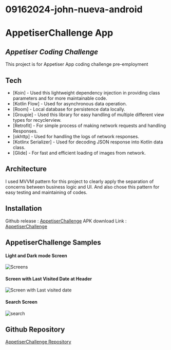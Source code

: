# 09162024-john-nueva-android

# AppetiserChallenge App
## _Appetiser Coding Challenge_

This project is for Appetiser App coding challenge pre-employment

## Tech

- [Koin] - Used this lightweight dependency injection in providing class parameters and for more maintainable code.
- [Kotlin Flow] - Used for asynchronous data operation.
- [Room] - Local database for persistence data locally.
- [Groupie] - Used this library for easy handling of multiple different view types for recyclerview.
- [Retrofit] - For simple process of making network requests and handling Responses.
- [okhttp] - Used for handling the logs of network responses.
- [Kotlinx Serializer] - Used for decoding JSON response into Kotlin data class.
- [Glide] - For fast and efficient loading of images from network.


## Architecture

I used MVVM pattern for this project to clearly apply the separation of concerns between business logic and UI.
And also chose this pattern for easy testing and maintaining of codes.

## Installation

Github release : [AppetiserChallenge](https://github.com/VSIONWORKS/AppetiserChallenge/releases/tag/v1.0)
APK download Link : [AppetiserChallenge](https://drive.google.com/file/d/1dabmURvo51yto5JFNgzi1kGQ14YvGTev/view?usp=sharing)


## AppetiserChallenge Samples


#### Light and Dark mode Screen

![Screens](https://github.com/user-attachments/assets/7fa05f16-f0b0-4635-8f80-3bae6e0a37e3)

#### Screen with Last Visited Date at Header

![Screen with Last visited date](https://github.com/user-attachments/assets/0edf5743-a2b2-46fe-b01b-52ee514f89f2)

#### Search Screen

![search](https://github.com/user-attachments/assets/ccc7730d-1d65-4baf-a18c-003bf44360d6)

## Github Repository

[AppetiserChallenge Repository](https://github.com/VSIONWORKS/AppetiserChallenge)